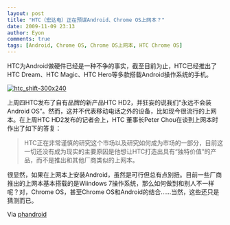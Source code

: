 ```yaml
---
layout: post
title: "HTC（宏达电）正在预谋Android、Chrome OS上网本？"
date: 2009-11-09 23:13
author: Eyon
comments: true
tags: [Android, Chrome OS, Chrome OS上网本, HTC Chrome OS]
---
```

HTC为Android做硬件已经是一种不争的事实，截至目前为止，HTC已经推出了HTC Dream、HTC Magic、HTC Hero等多款搭载Android操作系统的手机。

<a href="http://img.chromi.org/2009/11/htc_shift-300x240.jpg">![htc_shift-300x240](http://img.chromi.org/2009/11/htc_shift-300x240.jpg "htc_shift-300x240")</a>

上周四HTC发布了自有品牌的新产品HTC HD2，并狂妄的说我们“永远不会装Android OS”。然而，这并不代表移动电话之外的设备，比如现今很流行的上网本。在上周HTC HD2发布的记者会上，HTC 董事长Peter Chou在谈到上网本时作出了如下的答复：



>HTC正在非常谨慎的研究这个市场以及研究如何成为市场的一部分，目前这一切还没有成为现实的主要原因是他想让HTC打造出具有“独特价值”的产品，而不是推出和其他厂商类似的上网本。



很显然，如果在上网本上安装Android，虽然是可行但总有点别扭。目前一些厂商推出的上网本基本搭载的是Wiindows 7操作系统，那么如何做到和别人不一样呢？对，Chrome OS，甚至Chrome OS和Android的结合......当然，这些还只是猜测而已。

Via [phandroid](http://phandroid.com/2009/11/08/htc-plotting-android-chrome-os-netbook/)
